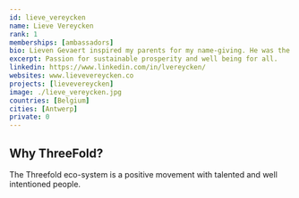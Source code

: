 ```yaml
---
id: lieve_vereycken
name: Lieve Vereycken
rank: 1
memberships: [ambassadors]
bio: Lieven Gevaert inspired my parents for my name-giving. He was the industrialist who brought a lot of prosperity to the region where I live (Antwerp, Belgium). But I wasn't a seventh son. Lieve was just a slight change to start a row of three girls. I am an economist by education. In 1999 I started a recruitment business for IT and business consultants, the internet god introduced in the business world. I got excited about its opportunities to make markets and life better. But there was a fork in the road. If you believe that creativity and entrepreneurial freedom are conditions for a prosperous society, you needed to avoid Big Tech and join forces to build better. Since 2007 I started to connect myself to commonalities to create an appropriate internet and sustainable prosperity. Happy to see so many good evolutions. I believe prosperity for all is possible.
excerpt: Passion for sustainable prosperity and well being for all.
linkedin: https://www.linkedin.com/in/lvereycken/
websites: www.lievevereycken.co
projects: [lievevereycken]
image: ./lieve_vereycken.jpg
countries: [Belgium]
cities: [Antwerp]
private: 0
---
```


## Why ThreeFold?

The Threefold eco-system is a positive movement with talented and well intentioned people.
